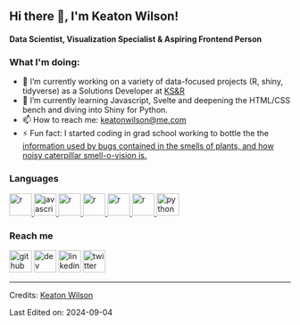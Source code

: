 ## Hi there 👋, I'm Keaton Wilson!
#### Data Scientist, Visualization Specialist & Aspiring Frontend Person


 ### What I'm doing: 
 
- 🔭 I’m currently working on a variety of data-focused projects (R, shiny, tidyverse) as a Solutions Developer at [KS&R](https://www.ksrinc.com)
- 🌱 I’m currently learning Javascript, Svelte and deepening the HTML/CSS bench and diving into Shiny for Python.
- 📫 How to reach me: keatonwilson@me.com
- ⚡ Fun fact: I started coding in grad school working to bottle the the [information used by bugs contained in the smells of plants, and how noisy caterpillar smell-o-vision is.](https://scholar.google.com/citations?user=qL_0eqAAAAAJ&hl=en&oi=ao) 


<h3 align="left">Languages</h3>
<p align="left"> <a href="https://www.rstudio.com" target="_blank"> <img src="https://cdn.jsdelivr.net/gh/devicons/devicon/icons/r/r-original.svg" alt="r" width="40" height="40"/> </a>
<a href="https://developer.mozilla.org/en-US/docs/Web/JavaScript" target="_blank"> <img src="https://cdn.jsdelivr.net/gh/devicons/devicon/icons/javascript/javascript-original.svg" alt="javascript" width="40" height="40"/> </a> 
<a href="https://developer.mozilla.org/en-US/docs/Glossary/HTML5" target="_blank"> <img src="https://cdn.jsdelivr.net/gh/devicons/devicon/icons/html5/html5-original.svg" alt="r" width="40" height="40"/> </a> 
<a href="https://developer.mozilla.org/en-US/docs/Web/CSS" target="_blank"> <img src="https://cdn.jsdelivr.net/gh/devicons/devicon/icons/css3/css3-plain-wordmark.svg" alt="r" width="40" height="40"/> </a>
<a href="https://www.docker.com" target="_blank"> <img src="https://cdn.jsdelivr.net/gh/devicons/devicon/icons/docker/docker-plain-wordmark.svg" alt="r" width="40" height="40"/> </a>
<a href="https://svelte.dev" target="_blank"> <img src="https://cdn.jsdelivr.net/gh/devicons/devicon/icons/svelte/svelte-original.svg" alt="r" width="40" height="40"/> </a>
<a href="https://www.python.org" target="_blank"> <img src="https://cdn.jsdelivr.net/gh/devicons/devicon/icons/python/python-original.svg" alt="python" width="40" height="40"/> </a>


### Reach me
[<img src='https://cdn.jsdelivr.net/npm/simple-icons@3.0.1/icons/github.svg' alt='github' height='40'>](https://github.com/keatonwilson)  [<img src='https://cdn.jsdelivr.net/npm/simple-icons@3.0.1/icons/hashnode.svg' alt='dev' height='40'>](https://dev.to/keatonwilson)  [<img src='https://cdn.jsdelivr.net/npm/simple-icons@3.0.1/icons/linkedin.svg' alt='linkedin' height='40'>](https://www.linkedin.com/in/keatonwilson/)  [<img src='https://cdn.jsdelivr.net/npm/simple-icons@3.0.1/icons/twitter.svg' alt='twitter' height='40'>](https://twitter.com/keatonwilson) 
 
-----
Credits: [Keaton Wilson](https://github.com/keatonwilson)

Last Edited on: 2024-09-04



